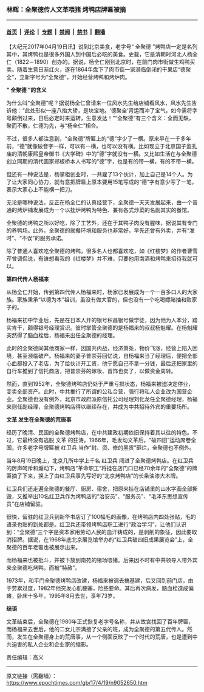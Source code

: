 ### 林辉：全聚德传人文革喂猪 烤鸭店牌匾被摘

---

#### [首页](../../../..?n9052650) &nbsp;|&nbsp; [评论](../../../../../epoch-comment?n9052650) &nbsp;|&nbsp; [专题](../../../../../epoch-special?n9052650) &nbsp;|&nbsp; [禁闻](../../../../../epoch-news?n9052650) &nbsp;|&nbsp; [禁书](../../../../../books?n9052650) &nbsp;|&nbsp; [翻墙](https://github.com/gfw-breaker/nogfw/blob/master/README.md?n9052650)


<div class="post_content" id="artbody" itemprop="articleBody">
 <!-- article content begin -->
 <p>
  【大纪元2017年04月19日讯】说到北京美食，老字号“
  <ok href="https://www.epochtimes.com/gb/tag/%E5%85%A8%E8%81%9A%E5%BE%B7.html">
   全聚德
  </ok>
  ”烤鸭店一定是名列其中，其烤鸭也是很多外国人到中国后必吃的美食。史载，它是清朝时河北人杨全仁（1822－1890）创办的。据说，杨全仁刚到北京时，在前门肉市街做生鸡鸭买卖。随着生意日渐红火，遂在1864年盘下了肉市街一家濒临倒闭的干果店“德聚全”，立新字号为“全聚德”，开始经营烤鸭和烤炉肉。
 </p>
 <p>
  <strong>
   “
   <ok href="https://www.epochtimes.com/gb/tag/%E5%85%A8%E8%81%9A%E5%BE%B7.html">
    全聚德
   </ok>
   ”的含义
   <br/>
  </strong>
 </p>
 <p>
  为什么叫“全聚德”呢？据说杨全仁曾请来一位风水先生给店铺看风水，风水先生告诉他：“此处形似一座八抬大轿，是块宝地。‘德聚全’背运而冲了宝气，如今需将字号颠倒过来，日后必定时来运转，生意发达！”“全聚德”有三个含义：全而无缺，聚而不散，仁德为先，与“杨全仁”相合。
 </p>
 <p>
  不过，很多人都注意到，“全聚德”牌匾上的“德”字少了一横。原来早在一千多年前，“德”就像破音字一样，可以有一横，也可以没有横。比如现立于北京国子监孔庙的清朝康熙皇帝御书《大学碑》中的“德”字就没有一横。又比如生活在与全聚德创立同期的清代画家郑板桥本人书写的“德”字，也是有的带一横，有的不带一横。
 </p>
 <p>
  但还有一种说法是，杨掌柜创业时，一共雇了13个伙计，加上自己是14个人。为了让大家同心协力，就有意把牌匾上原本要用15笔写成的“德”字有意少写了一笔，表示大家心上不能横一把刀。
 </p>
 <p>
  无论是哪种说法，反正在杨全仁的认真经营下，全聚德一天天发展起来，由一个普通的烤炉铺发展成为一个以挂炉烤鸭为特色、兼有各式炒菜的名副其实的餐馆。
 </p>
 <p>
  全聚德的烤鸭之所以好吃，除了工艺外，还在于其鸭子肉没有腥味，据说其有专门的养鸭场。此外，全聚德的就餐环境和服务也非常好，早先还曾有外卖，并有“准时”、“不误”的服务承诺。
 </p>
 <p>
  除了普通人喜欢吃全聚德的烤鸭，很多名人也都喜欢吃，如《红楼梦》的作者曹雪芹曾调侃说，有谁想看我的《红楼梦》并不难，只要他用南酒和烤鸭来招待我就可以。
 </p>
 <p>
  <strong>
   第四代传人杨福来
   <br/>
  </strong>
 </p>
 <p>
  从杨全仁开始，传到第四代传人杨福来时，杨家已发展成为一个一百多口人的大家族。家族秉承“以德为本”祖训，虽没有做大官的，但也没有一个吃喝嫖赌抽和败家子的。
 </p>
 <p>
  杨福来初中毕业后，先是在日本人开的银号积昌银号做学徒，因为他为人本分，踏实肯干，颇得银号经理赏识。彼时掌管全聚德的是杨福来的叔叔杨魁耀。在杨魁耀突然得了脑血栓后，杨福来出任全聚德的经理。
 </p>
 <p>
  此时的全聚德同其他商家一样，因国共内战，经济萧条，物价飞涨，经营上陷入困境，甚至濒临破产。杨福来的妻子普崇芬回忆说，自杨福来当了经理后，便把全部心血都投入了老店，为了给伙计开工资，他宁愿自己不拿一分钱，最后还把家里的自行车推到了信托商店，把普崇芬的嫁妆、首饰也卖了，以做资金周转。
 </p>
 <p>
  然而，直到1952年，全聚德烤鸭店仍处于严重亏损状态，杨福来被迫决定停业，变卖全部资产。此时，中共推行了所谓的公私合营，强行将私人企业改为国营企业。全聚德也没有例外，北京市政府派原信托公司经理刘化龙任全聚德经理，杨福来则任副经理，全聚德烤鸭店得以继续存在，并成为中共招待外宾的重要场所。
 </p>
 <p>
  <strong>
   <ok href="https://www.epochtimes.com/gb/tag/%E6%96%87%E9%9D%A9.html">
    文革
   </ok>
   发生在全聚德的荒唐事
   <br/>
  </strong>
 </p>
 <p>
  经历了晚清、民国的全聚德烤鸭店，在中共建政初期依旧保持着其以往的特色。不过，它最终没有逃脱
  <ok href="https://www.epochtimes.com/gb/tag/%E6%96%87%E9%9D%A9.html">
   文革
  </ok>
  的狂涛。1966年，毛发动文革后，“破四旧”运动席卷全国，许多老字号牌匾被
  <ok href="https://www.epochtimes.com/gb/tag/%E7%BA%A2%E5%8D%AB%E5%85%B5.html">
   红卫兵
  </ok>
  当作“封、资、修的黑货”砸烂，全聚德也不例外。
 </p>
 <p>
  当年8月19日晚上，北京几所中学上千名
  <ok href="https://www.epochtimes.com/gb/tag/%E7%BA%A2%E5%8D%AB%E5%85%B5.html">
   红卫兵
  </ok>
  闯进了全聚德烤鸭店。在红卫兵的厉声呵斥和煽动下，烤鸭店“革命职工”将挂在店门口已经70余年的“全聚德”的牌匾摘了下来，换上了由红卫兵事先写好的“北京烤鸭店”的长条油漆大木牌。
 </p>
 <p>
  红卫兵们还走遍全聚德的餐厅、厨房、宿舍，把原来挂在店铺里的山水字画全部撕毁，又推举出10名红卫兵作为烤鸭店的“治安员”、“服务员”、“毛泽东思想宣传员”在店铺留驻。
 </p>
 <p>
  很快，留驻的红卫兵到新华书店订了100幅毛的画像，在烤鸭店内四处张贴，毛的语录也贴的到处都是。红卫兵还带领烤鸭店职工进行“政治学习”，让他们认识到：“全聚德”三个字是资本家用劳动人民的血汗铸成的，是剥削的象征，因此要取消招牌。据说，在1968年底北京展览馆举办的“红卫兵破四旧成果展览会”上，全聚德的百年老匾也被展示出来。
 </p>
 <p>
  而杨福来也被批斗，并被下放到南苑的猪场喂猪。后来因不时有中共领导人带外宾来全聚德吃烤鸭，而被“特赦”。
 </p>
 <p>
  1973年，和平门全聚德烤鸭店改建，杨福来被调去搞基建，后又回到前门店，由于劳累过度，1982年他突发心肌梗塞，险些要命。其后再次病发，脑血栓造成偏瘫，卧床十多年，1995年8月去世，享年73岁。
 </p>
 <p>
  <strong>
   结语
   <br/>
  </strong>
 </p>
 <p>
  文革结束后，全聚德在1980年正式恢复老字号名称，并从故宫找回了百年牌匾，而杨福来去世后，他的二女儿宗满接了父亲的班，成为全聚德的第五代传人。然而，发生在全聚德身上的荒唐事，从一个侧面反映了一个时代的荒唐，也是遭到中共迫害的私人企业和企业家的缩影。
 </p>
 <p>
  责任编辑：高义
 </p>
 <!-- article content end -->
 <div id="below_article_ad">
 </div>
</div>


---

原文链接（需翻墙）：https://www.epochtimes.com/gb/17/4/19/n9052650.htm